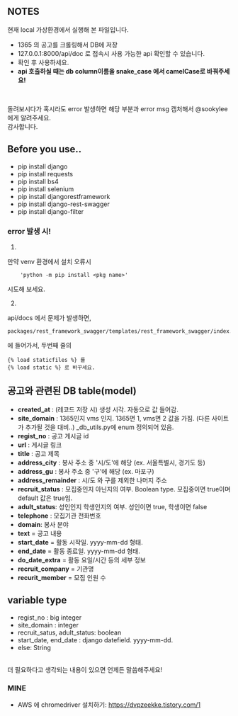 ## NOTES
현재 local 가상환경에서 실행해 본 파일입니다.<br>
 - 1365 의 공고를 크롤링해서 DB에 저장
 - 127.0.0.1:8000/api/doc 로 접속시 사용 가능한 api 확인할 수 있습니다.
 - 확인 후 사용하세요.
 - **api 호출하실 때는 db column이름을 snake_case 에서 camelCase로 바꿔주세요!**

<br>

돌려보시다가 혹시라도 error 발생하면 해당 부분과 error msg 캡처해서 @sookylee 에게 알려주세요.<br>
감사합니다.


## Before you use..
- pip install django
- pip install requests
- pip install bs4
- pip install selenium
- pip install djangorestframework
- pip install django-rest-swagger
- pip install django-filter

### error 발생 시!
1. 
만약 venv 환경에서 설치 오류시 <br>
```
    'python -m pip install <pkg name>'
```
시도해 보세요.

2. 
api/docs 에서 문제가 발생하면,
```
packages/rest_framework_swagger/templates/rest_framework_swagger/index.html
```
에 들어가서, 두번째 줄의 
```
{% load staticfiles %} 를
{% load static %} 로 바꾸세요.
```

## 공고와 관련된 DB table(model)
* **created_at** : (레코드 저장 시) 생성 시각. 자동으로 값 들어감.
* **site_domain** : 1365인지 vms 인지. 1365면 1, vms면 2 값을 가짐. (다른 사이트가 추가될 것을 대비..) _db_utils.py에 enum 정의되어 있음.
* **regist_no** : 공고 게시글 id
* **url** : 게시글 링크
* **title** : 공고 제목
* **address_city** : 봉사 주소 중 '시/도'에 해당 (ex. 서울특별시, 경기도 등)
* **address_gu** : 봉사 주소 중 '구'에 해당 (ex. 마포구)
* **address_remainder** : 시/도 와 구를 제외한 나머지 주소
* **recruit_status** : 모집중인지 아닌지의 여부. Boolean type. 모집중이면 true이며 default 값은 true임.
* **adult_status**: 성인인지 학생인지의 여부. 성인이면 true, 학생이면 false
* **telephone** : 모집기관 전화번호
* **domain**: 봉사 분야
* **text** = 공고 내용
* **start_date** = 활동 시작일. yyyy-mm-dd 형태.
* **end_date** = 활동 종료일. yyyy-mm-dd 형태.
* **do_date_extra** = 활동 요일/시간 등의 세부 정보
* **recruit_company** = 기관명
* **recurit_member** = 모집 인원 수

## variable type
 - regist_no : big integer
 - site_domain : integer
 - recruit_satus, adult_status: boolean
 - start_date, end_date : django datefield. yyyy-mm-dd.
 - else: String

<br>더 필요하다고 생각되는 내용이 있으면 언제든 말씀해주세요!<br>
 

### MINE
 - AWS 에 chromedriver 설치하기: https://dvpzeekke.tistory.com/1

